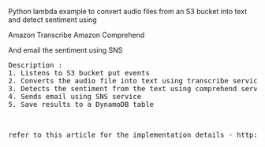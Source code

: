 Python lambda example to convert audio files from an S3 bucket into text and detect sentiment using 

Amazon Transcribe 
Amazon Comprehend

And email the sentiment using SNS

<pre>
Description : 
1. Listens to S3 bucket put events 
2. Converts the audio file into text using transcribe service 
3. Detects the sentiment from the text using comprehend service
4. Sends email using SNS service
5. Save results to a DynamoDB table
<pre>


refer to this article for the implementation details - http://i-cloudconsulting.com/amazon-transcribe-and-comprehend-detect-sentiment/
